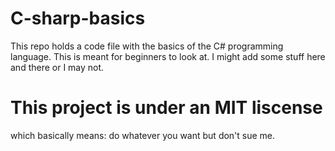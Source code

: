 # C-sharp-basics
This repo holds a code file with the basics of the C# programming language. This is meant for beginners to look at. 
I might add some stuff here and there or I may not.

# This project is under an MIT liscense
which basically means:
do whatever you want but don't sue me.
